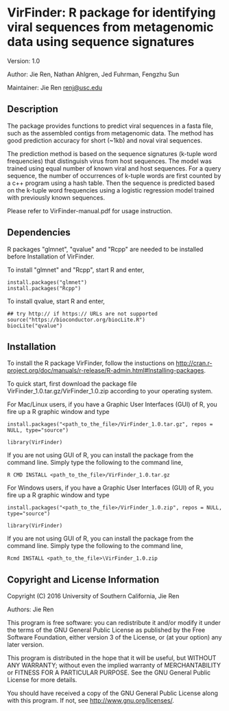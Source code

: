 # VirFinder: R package for identifying viral sequences from metagenomic data using sequence signatures
Version: 1.0

Author: Jie Ren, Nathan Ahlgren, Jed Fuhrman, Fengzhu Sun

Maintainer: Jie Ren <renj@usc.edu>

Description
----------------

The package provides functions to predict viral sequences in a fasta file, such as the assembled contigs from metagenomic data. The method has good prediction accuracy for short (~1kb) and noval viral sequences.

The prediction method is based on the sequence signatures (k-tuple word frequencies) that distinguish virus from host sequences. The model was trained using equal number of known viral and host sequences. For a query sequence, the number of occurrences of k-tuple words are first counted by a c++ program using a hash table. Then the sequence is predicted based on the k-tuple word frequencies using a logistic regression model trained with previously known sequences.

Please refer to VirFinder-manual.pdf for usage instruction.


Dependencies
---------------
R packages "glmnet", "qvalue" and "Rcpp" are needed to be installed before Installation of VirFinder.

To install "glmnet" and "Rcpp", start R and enter,
	
	install.packages("glmnet")
	install.packages("Rcpp")


To install qvalue, start R and enter,

	## try http:// if https:// URLs are not supported
	source("https://bioconductor.org/biocLite.R")
	biocLite("qvalue")




Installation
---------------
To install the R package VirFinder, follow the instuctions on http://cran.r-project.org/doc/manuals/r-release/R-admin.html#Installing-packages.

To quick start, first download the package file VirFinder_1.0.tar.gz/VirFinder_1.0.zip according to your operating system.

For Mac/Linux users, if you have a Graphic User Interfaces (GUI) of R, you fire up a R graphic window and type 

	install.packages("<path_to_the_file>/VirFinder_1.0.tar.gz", repos = NULL, type="source")

	library(VirFinder)


If you are not using GUI of R, you can install the package from the command line. Simply type the following to the command line,

	R CMD INSTALL <path_to_the_file>/VirFinder_1.0.tar.gz



For Windows users, if you have a Graphic User Interfaces (GUI) of R, you fire up a R graphic window and type 

	install.packages("<path_to_the_file>/VirFinder_1.0.zip", repos = NULL, type="source")

	library(VirFinder)


If you are not using GUI of R, you can install the package from the command line. Simply type the following to the command line,

	Rcmd INSTALL <path_to_the_file>\VirFinder_1.0.zip


Copyright and License Information
-----------------------------------

Copyright (C) 2016 University of Southern California, Jie Ren

Authors: Jie Ren

This program is free software: you can redistribute it and/or modify it under the terms of the GNU General Public License as published by the Free Software Foundation, either version 3 of the License, or (at your option) any later version.

This program is distributed in the hope that it will be useful, but WITHOUT ANY WARRANTY; without even the implied warranty of MERCHANTABILITY or FITNESS FOR A PARTICULAR PURPOSE. See the GNU General Public License for more details.

You should have received a copy of the GNU General Public License along with this program. If not, see http://www.gnu.org/licenses/.


